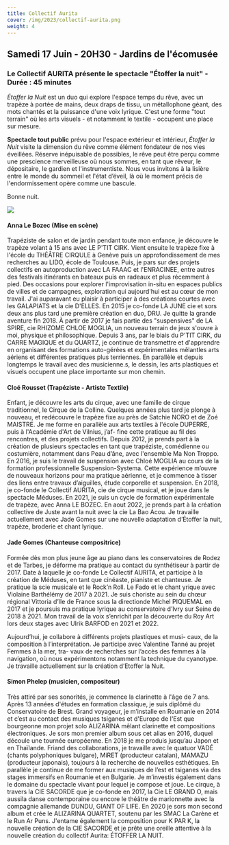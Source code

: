 ```yaml
---
title: Collectif Aurita
cover: /img/2023/collectif-aurita.png
weight: 4
---
```

## Samedi 17 Juin - 20H30 - Jardins de l'écomusée 

### Le Collectif AURITA présente le spectacle "Étoffer la nuit" - Durée : 45 minutes

*Étoffer la Nuit* est un duo qui explore l'espace temps du rêve, avec un trapèze à portée de mains, deux draps de tissu, un métallophone géant, des mots chantés et la puissance d'une voix lyrique. C'est une forme "tout terrain" où les arts visuels - et notamment le textile - occupent une place sur mesure.

**Spectacle tout public** prévu pour l'espace extérieur et intérieur, *Étoffer la Nuit* visite la dimension du rêve comme élément fondateur de nos vies éveillées. Réserve inépuisable de possibles, le rêve peut être perçu comme une prescience merveilleuse où nous sommes, en tant que rêveur, le dépositaire, le gardien et l'instrumentiste. Nous vous invitons à la lisière entre le monde du sommeil et l'état d’éveil, là où le moment précis de l'endormissement opère comme une bascule. 

Bonne nuit.

![](/img/suspension.jpg)

#### Anna Le Bozec (Mise en scène)

Trapéziste de salon et de jardin pendant toute mon enfance, je découvre le trapèze volant à 15 ans avec LE P'TIT CIRK. Vient ensuite le trapèze fixe à l'école du THÉÂTRE CIRQULE à Genève puis un approfondissement de mes recherches au LIDO, école de Toulouse. Puis, je pars sur des projets collectifs en autoproduction avec LA FAAAC et l'ENRACINEE, entre autres des festivals itinérants en bateaux puis en radeaux et plus récemment à pied. Des occasions pour explorer l'improvisation in-situ en espaces publics de villes et de campagnes, exploration qui aujourd'hui est au cœur de mon travail.
J'ai auparavant eu plaisir à participer à des créations courtes avec les GALAPIATS et la cie D'ELLES.
En 2015 je co-fonde LA JUNE cie et sors deux ans plus tard une première création en duo, DRU. Je quitte la grande aventure fin 2018. À partir de 2017 je fais partie des "suspensives" de LA SPIRE, cie RHIZOME CHLOE MOGLIA, un nouveau terrain de jeux s'ouvre à moi, physique et philosophique.
Depuis 3 ans, par le biais du P'TIT CIRK, du CARRE MAGIQUE et du QUARTZ, je continue de transmettre et d'apprendre en organisant des formations auto-gérées et expérimentales mêlantles arts aériens et différentes pratiques plus terriennes. En parallèle et depuis longtemps le travail avec des musicienne.s, le dessin, les arts plastiques et visuels occupent une place importante sur mon chemin.

#### Cloé Rousset (Trapéziste - Artiste Textile)

Enfant, je découvre les arts du cirque, avec une famille de cirque traditionnel, le Cirque de la Colline. Quelques années plus tard je plonge à nouveau, et redécouvre le trapèze fixe au près de Satchie NORO et de Zoé MAISTRE. Je me forme en parallèle aux arts textiles à l'école DUPERRE, puis à l'Académie d'Art de Vilnius, j’af-
fine cette pratique au fil des rencontres, et des projets collectifs. Depuis 2012, je prends part à la création de plusieurs spectacles en tant que trapéziste, comédienne ou costumière, notamment dans Peau d’âne, avec l'ensemble Ma Non Troppo.
En 2016, je suis le travail de suspension avec Chloé MOGLIA au cours de la formation professionnelle Suspension-Systema. Cette expérience m’ouvre de nouveaux horizons pour ma pratique aérienne, et je commence à tisser des liens entre travaux d’aiguilles, étude corporelle et suspension. En 2018, je co-fonde le Collectif AURITA, cie de cirque musical, et je joue dans le spectacle Méduses. En 2021, je suis un cycle de formation expérimentale de trapèze, avec Anna LE BOZEC. En aout 2022, je prends part à la création collective de Juste avant la nuit avec la cie La Bao Acou. Je travaille actuellement avec Jade Gomes sur une nouvelle adaptation d’Étoffer la nuit, trapèze, broderie et chant lyrique.

#### Jade Gomes (Chanteuse compositrice)

Formée dès mon plus jeune âge au piano dans les conservatoires de Rodez et de Tarbes, je déforme ma pratique au contact du synthétiseur à partir de 2017. Date à laquelle je co-fonde Le Collectif AURITA, et participe à la création de Méduses, en tant que cinéaste, pianiste et chanteuse.
Je pratique la scie musicale et le Rock’n Roll. Le Fado et le chant yrique avec Violaine Barthélémy de 2017 à 2021. Je suis choriste au sein du chœur régional Vittoria d’Ile de France sous la directionde Michel PIQUEMAL en 2017 et je poursuis ma pratique lyrique au conservatoire d’Ivry sur Seine de 2018 à 2021. Mon travail de la
voix s’enrichit par la découverte du Roy Art lors deux stages avec Ulrik BARFOD en 2021 et 2022.

Aujourd’hui, je collabore à différents projets plastiques et musi-
caux, de la composition à l’interprétation. Je participe avec Valentine Tanné au projet Femmes à la mer, tra-
vaux de recherches sur l’accès des femmes à la navigation, où nous expérimentons notamment la technique du cyanotype. Je travaille actuellement sur la création d’Etoffer la Nuit.

#### Simon Phelep (musicien, compositeur)

Très attiré par ses sonorités, je commence la clarinette à l'âge de 7 ans. Après 13 années d'études en formation classique, je suis diplômé du Conservatoire de Brest. Grand voyageur, je m’installe en Roumanie en 2014 et c’est au contact des musiques tsiganes et d'Europe de l'Est que bourgeonne mon projet solo ALIZARINA mêlant clarinette et compositions électroniques. Je sors mon premier album sous cet alias en 2016, duquel découle une tournée européenne. En 2018 je me produis jusqu’au Japon et en
Thaïlande. Friand des collaborations, je travaille avec le quatuor VADÉ (chants polyphoniques bulgare), MiRET (producteur catalan), MAMAZU (producteur japonais), toujours à la recherche de nouvelles esthétiques. En parallèle je continue de me former aux musiques de l’est et tsiganes via des stages immersifs en
Roumanie et en Bulgarie. Je m’investis également dans le domaine du spectacle vivant pour lequel je compose et joue. Le cirque, à travers la CIE SACORDE que je co-fonde en 2017, la Cie LE GRAND O, mais aussila danse contemporaine ou encore le théâtre de marionnette avec la compagnie allemande DUNDU, GIANT OF LIFE.
En 2020 je sors mon second album et crée le ALIZARINA QUARTET, soutenu par les SMAC La Carène et le Run Ar Puns. J'entame également la composition pour K PAR K, la nouvelle création de la CIE SACORDE et je prête une oreille attentive à la nouvelle création du collectif Aurita: ÉTOFFER LA NUIT.
